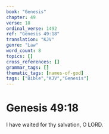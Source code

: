 ```yaml
---
book: "Genesis"
chapter: 49
verse: 18
ordinal_verse: 1492
ref: "Genesis 49:18"
translation: "KJV"
genre: "Law"
word_count: 8
topics: []
cross_references: []
grammar_tags: []
thematic_tags: [names-of-god]
tags: ["Bible","KJV","Genesis"]
---
```


# Genesis 49:18

I have waited for thy salvation, O LORD.
